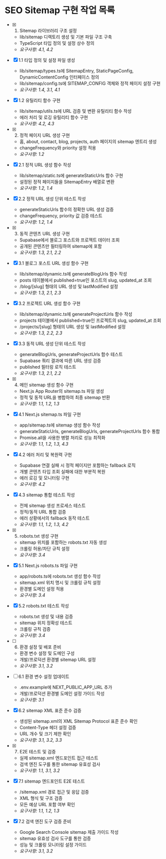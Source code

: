 # SEO Sitemap 구현 작업 목록

- [x] 1. Sitemap 라이브러리 구조 설정

  - lib/sitemap 디렉토리 생성 및 기본 파일 구조 구축
  - TypeScript 타입 정의 및 설정 상수 정의
  - _요구사항: 4.1, 4.2_

- [x] 1.1 타입 정의 및 설정 파일 생성


  - lib/sitemap/types.ts에 SitemapEntry, StaticPageConfig, DynamicContentConfig 인터페이스 정의
  - lib/sitemap/config.ts에 SITEMAP_CONFIG 객체와 정적 페이지 설정 구현
  - _요구사항: 1.4, 3.1, 4.1_

- [x] 1.2 유틸리티 함수 구현


  - lib/sitemap/utils.ts에 URL 검증 및 변환 유틸리티 함수 작성
  - 에러 처리 및 로깅 유틸리티 함수 구현
  - _요구사항: 4.2, 4.3_

- [x] 2. 정적 페이지 URL 생성 구현

  - 홈, about, contact, blog, projects, auth 페이지의 sitemap 엔트리 생성
  - changeFrequency와 priority 설정 적용
  - _요구사항: 1.2_

- [x] 2.1 정적 URL 생성 함수 작성


  - lib/sitemap/static.ts에 generateStaticUrls 함수 구현
  - 설정된 정적 페이지들을 SitemapEntry 배열로 변환
  - _요구사항: 1.2, 1.4_

- [x] 2.2 정적 URL 생성 단위 테스트 작성

  - generateStaticUrls 함수의 정확한 URL 생성 검증
  - changeFrequency, priority 값 검증 테스트
  - _요구사항: 1.2, 1.4_

- [x] 3. 동적 콘텐츠 URL 생성 구현

  - Supabase에서 블로그 포스트와 프로젝트 데이터 조회
  - 공개된 콘텐츠만 필터링하여 sitemap에 포함
  - _요구사항: 1.3, 2.1, 2.2_

- [x] 3.1 블로그 포스트 URL 생성 함수 구현


  - lib/sitemap/dynamic.ts에 generateBlogUrls 함수 작성
  - posts 테이블에서 published=true인 포스트의 slug, updated_at 조회
  - /blog/[slug] 형태의 URL 생성 및 lastModified 설정
  - _요구사항: 1.3, 2.1, 2.3_

- [x] 3.2 프로젝트 URL 생성 함수 구현

  - lib/sitemap/dynamic.ts에 generateProjectUrls 함수 작성
  - projects 테이블에서 published=true인 프로젝트의 slug, updated_at 조회
  - /projects/[slug] 형태의 URL 생성 및 lastModified 설정
  - _요구사항: 1.3, 2.2, 2.3_

- [x] 3.3 동적 URL 생성 단위 테스트 작성

  - generateBlogUrls, generateProjectUrls 함수 테스트
  - Supabase 쿼리 결과에 따른 URL 생성 검증
  - published 필터링 로직 테스트
  - _요구사항: 1.3, 2.1, 2.2_

- [x] 4. 메인 sitemap 생성 함수 구현

  - Next.js App Router의 sitemap.ts 파일 생성
  - 정적 및 동적 URL을 병합하여 최종 sitemap 반환
  - _요구사항: 1.1, 1.2, 1.3_

- [x] 4.1 Next.js sitemap.ts 파일 구현


  - app/sitemap.ts에 sitemap 생성 함수 작성
  - generateStaticUrls, generateBlogUrls, generateProjectUrls 함수 통합
  - Promise.all을 사용한 병렬 처리로 성능 최적화
  - _요구사항: 1.1, 1.2, 1.3, 4.3_

- [x] 4.2 에러 처리 및 복원력 구현

  - Supabase 연결 실패 시 정적 페이지만 포함하는 fallback 로직
  - 개별 콘텐츠 타입 조회 실패에 대한 부분적 복원
  - 에러 로깅 및 모니터링 구현
  - _요구사항: 4.2_

- [x] 4.3 sitemap 통합 테스트 작성

  - 전체 sitemap 생성 프로세스 테스트
  - 정적/동적 URL 통합 검증
  - 에러 상황에서의 fallback 동작 테스트
  - _요구사항: 1.1, 1.2, 1.3, 4.2_

- [x] 5. robots.txt 생성 구현

  - sitemap 위치를 포함하는 robots.txt 자동 생성
  - 크롤링 허용/차단 규칙 설정
  - _요구사항: 3.4_

- [x] 5.1 Next.js robots.ts 파일 구현


  - app/robots.ts에 robots.txt 생성 함수 작성
  - sitemap.xml 위치 명시 및 크롤링 규칙 설정
  - 환경별 도메인 설정 적용
  - _요구사항: 3.4_

- [x] 5.2 robots.txt 테스트 작성

  - robots.txt 생성 및 내용 검증
  - sitemap 위치 정확성 테스트
  - 크롤링 규칙 검증
  - _요구사항: 3.4_

- [ ] 6. 환경 설정 및 배포 준비
  - 환경 변수 설정 및 도메인 구성
  - 개발/프로덕션 환경별 sitemap URL 설정
  - _요구사항: 3.1, 3.2_

- [ ] 6.1 환경 변수 설정 업데이트



  - .env.example에 NEXT_PUBLIC_APP_URL 추가
  - 개발/프로덕션 환경별 도메인 설정 가이드 작성
  - _요구사항: 3.1_

- [x] 6.2 sitemap XML 표준 준수 검증

  - 생성된 sitemap.xml의 XML Sitemap Protocol 표준 준수 확인
  - Content-Type 헤더 설정 검증
  - URL 개수 및 크기 제한 확인
  - _요구사항: 3.1, 3.2, 3.3_

- [x] 7. E2E 테스트 및 검증


  - 실제 sitemap.xml 엔드포인트 접근 테스트
  - 검색 엔진 도구를 통한 sitemap 유효성 검사
  - _요구사항: 1.1, 3.1, 3.2_

- [x] 7.1 sitemap 엔드포인트 E2E 테스트

  - /sitemap.xml 경로 접근 및 응답 검증
  - XML 형식 및 구조 검증
  - 모든 예상 URL 포함 여부 확인
  - _요구사항: 1.1, 1.2, 1.3_

- [x] 7.2 검색 엔진 도구 검증 준비


  - Google Search Console sitemap 제출 가이드 작성
  - sitemap 유효성 검사 도구를 통한 검증
  - 성능 및 크롤링 모니터링 설정 가이드
  - _요구사항: 3.1, 3.2_